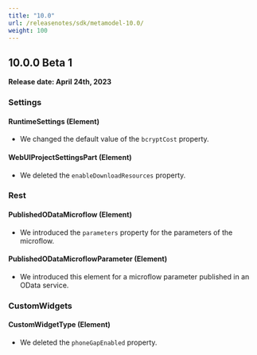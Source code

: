 ```yaml
---
title: "10.0"
url: /releasenotes/sdk/metamodel-10.0/
weight: 100
---
```


## 10.0.0 Beta 1

**Release date: April 24th, 2023**

### Settings

#### RuntimeSettings (Element)

* We changed the default value of the `bcryptCost` property.

#### WebUIProjectSettingsPart (Element)

* We deleted the `enableDownloadResources` property. 

### Rest

#### PublishedODataMicroflow (Element)

* We introduced the `parameters` property for the parameters of the microflow.

#### PublishedODataMicroflowParameter (Element)

* We introduced this element for a microflow parameter published in an OData service.

### CustomWidgets

#### CustomWidgetType (Element)

* We deleted the `phoneGapEnabled` property. 
